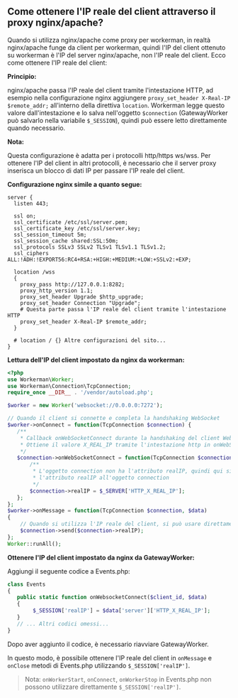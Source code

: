 ## Come ottenere l'IP reale del client attraverso il proxy nginx/apache?

Quando si utilizza nginx/apache come proxy per workerman, in realtà nginx/apache funge da client per workerman, quindi l'IP del client ottenuto su workerman è l'IP del server nginx/apache, non l'IP reale del client. Ecco come ottenere l'IP reale del client:

**Principio:**

nginx/apache passa l'IP reale del client tramite l'intestazione HTTP, ad esempio nella configurazione nginx aggiungere `proxy_set_header X-Real-IP $remote_addr;` all'interno della direttiva `location`. Workerman legge questo valore dall'intestazione e lo salva nell'oggetto `$connection` (GatewayWorker può salvarlo nella variabile `$_SESSION`), quindi può essere letto direttamente quando necessario.

**Nota:**

Questa configurazione è adatta per i protocolli http/https ws/wss. Per ottenere l'IP del client in altri protocolli, è necessario che il server proxy inserisca un blocco di dati IP per passare l'IP reale del client.

**Configurazione nginx simile a quanto segue:**
```nginx
server {
  listen 443;

  ssl on;
  ssl_certificate /etc/ssl/server.pem;
  ssl_certificate_key /etc/ssl/server.key;
  ssl_session_timeout 5m;
  ssl_session_cache shared:SSL:50m;
  ssl_protocols SSLv3 SSLv2 TLSv1 TLSv1.1 TLSv1.2;
  ssl_ciphers ALL:!ADH:!EXPORT56:RC4+RSA:+HIGH:+MEDIUM:+LOW:+SSLv2:+EXP;

  location /wss
  {
    proxy_pass http://127.0.0.1:8282;
    proxy_http_version 1.1;
    proxy_set_header Upgrade $http_upgrade;
    proxy_set_header Connection "Upgrade";
    # Questa parte passa l'IP reale del client tramite l'intestazione HTTP
    proxy_set_header X-Real-IP $remote_addr;
  }
  
  # location / {} Altre configurazioni del sito...
}
```

**Lettura dell'IP del client impostato da nginx da workerman:**

```php
<?php
use Workerman\Worker;
use Workerman\Connection\TcpConnection;
require_once __DIR__ . '/vendor/autoload.php';

$worker = new Worker('websocket://0.0.0.0:7272');

// Quando il client si connette e completa la handshaking WebSocket
$worker->onConnect = function(TcpConnection $connection) {
   /**
    * Callback onWebSocketConnect durante la handshaking del client WebSocket
    * Ottiene il valore X_REAL_IP tramite l'intestazione http in onWebSocketConnect
    */
   $connection->onWebSocketConnect = function(TcpConnection $connection){
       /**
        * L'oggetto connection non ha l'attributo realIP, quindi qui si aggiunge dinamicamente
        * l'attributo realIP all'oggetto connection
        */
       $connection->realIP = $_SERVER['HTTP_X_REAL_IP'];
   };
};
$worker->onMessage = function(TcpConnection $connection, $data)
{
    // Quando si utilizza l'IP reale del client, si può usare direttamente $connection->realIP
    $connection->send($connection->realIP);
};
Worker::runAll();
```

**Ottenere l'IP del client impostato da nginx da GatewayWorker:**

Aggiungi il seguente codice a Events.php:

```php
class Events
{
   public static function onWebsocketConnect($client_id, $data)
   {    
        $_SESSION['realIP'] = $data['server']['HTTP_X_REAL_IP'];
   }
   // ... Altri codici omessi...
}
```

Dopo aver aggiunto il codice, è necessario riavviare GatewayWorker.

In questo modo, è possibile ottenere l'IP reale del client in `onMessage` e `onClose` metodi di Events.php utilizzando `$_SESSION['realIP']`.

> Nota: `onWorkerStart`, `onConnect`, `onWorkerStop` in Events.php non possono utilizzare direttamente `$_SESSION['realIP']`.
